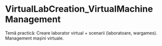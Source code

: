 # VirtualLabCreation_VirtualMachineManagement
Temă practică: Creare laborator virtual + scenarii (laboratoare, wargames). Management mașini virtuale.

